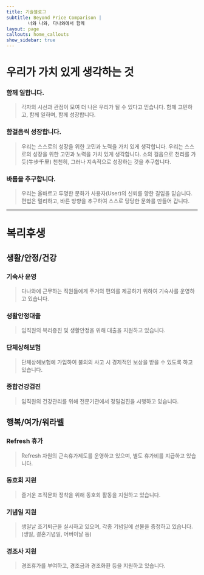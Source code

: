 ```yaml
---
title: 기술블로그
subtitle: Beyond Price Comparison |
        너와 나와, 다나와에서 함께
layout: page
callouts: home_callouts
show_sidebar: true
---
```



# 우리가 가치 있게 생각하는 것

### 함께 일합니다.

> 각자의 시선과 관점이 모여 더 나은 우리가 될 수 있다고 믿습니다.
함께 고민하고, 함께 일하며, 함께 성장합니다.

### 함걸음씩 성장합니다.

> 우리는 스스로의 성장을 위한 고민과 노력을 가치 있게 생각합니다.
우리는 스스로의 성장을 위한 고민과 노력을 가치 있게 생각합니다.
소의 걸음으로 천리를 가듯(牛步千里) 천천히, 그러나 지속적으로 성장하는 것을 추구합니다.

### 바름을 추구합니다.

> 우리는 올바르고 투명한 문화가 사용자(User)의 신뢰를 향한 길임을 믿습니다.
편법은 멀리하고, 바른 방향을 추구하여 스스로 당당한 문화를 만들어 갑니다.

---

# 복리후생

## 생활/안정/건강

### 기숙사 운영

> 다나와에 근무하는 직원들에게 주거의 편의를 제공하기 위하여 기숙사를 운영하고 있습니다.

### 생활안정대출

> 임직원의 복리증진 및 생활안정을 위해 대출을 지원하고 있습니다. 

### 단체상해보험

> 단체상해보험에 가입하여 불의의 사고 시 경제적인 보상을 받을 수 있도록 하고 있습니다.

### 종합건강검진

> 임직원의 건강관리를 위해 전문기관에서 정밀검진을 시행하고 있습니다.

## 행복/여가/워라벨

### Refresh 휴가

> Refresh 차원의 근속휴가제도를 운영하고 있으며, 별도 휴가비를 지급하고 있습니다.

### 동호회 지원

> 즐거운 조직문화 정착을 위해 동호회 활동을 지원하고 있습니다.

### 기념일 지원

> 생일날 조기퇴근을 실시하고 있으며, 각종 기념일에 선물을 증정하고 있습니다. (생일, 결혼기념일, 어버이날 등)

### 경조사 지원

> 경조휴가를 부여하고, 경조금과 경조화환 등을 지원하고 있습니다.

